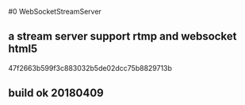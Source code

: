

#0 WebSocketStreamServer
## a stream server support rtmp and websocket html5
 47f2663b599f3c883032b5de02dcc75b8829713b
## build ok 20180409


